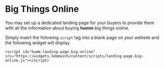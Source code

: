 # Big Things Online

You may set up a dedicated landing page for your buyers to provide them with all the information about buying **humm** big things online.

Simply insert the following <code>script</code> tag into a blank page on your website and the following widget will display.

```
<script id="humm-landing-page-big-online" src="https://widgets.%domain%/content/scripts/landing-page-big-online.js"></script>
```

<br>
<script id="humm-landing-page-big-online" src="https://widgets.%domain%/content/scripts/landing-page-big-online.js"></script>
